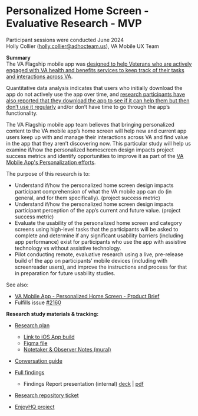 # Personalized Home Screen - Evaluative Research - MVP
Participant sessions were conducted June 2024  
Holly Collier ([holly.collier@adhocteam.us](mailto:holly.collier@adhocteam.us)), VA Mobile UX Team


**Summary**  
The VA Flagship mobile app was [designed to help Veterans who are actively engaged with VA health and benefits services to keep track of their tasks and interactions across VA](https://github.com/department-of-veterans-affairs/va.gov-team/blob/master/products/va-mobile-app/product/Product-Outline.md#desired-user-outcomes).

Quantitative data analysis indicates that users who initially download the app do not actively use the app over time, and [research participants have also reported that they download the app to see if it can help them but then don’t use it regularly](https://github.com/department-of-veterans-affairs/va.gov-team/blob/master/products/va-mobile-app/ux-research/post-launch-discovery/July%202023/Mobile%20App%20Retention/Research%20Findings.md#detailed-findings) and/or don’t have time to go through the app’s functionality. 

The VA Flagship mobile app team believes that bringing personalized content to the VA mobile app’s home screen will help new and current app users keep up with and manage their interactions across VA and find value in the app that they aren’t discovering now. This particular study will help us examine if/how the personalized homescreen design impacts project success metrics and identify opportunities to improve it as part of the [VA Mobile App's Personalization efforts](https://github.com/department-of-veterans-affairs/va.gov-team/tree/master/products/va-mobile-app/features/design-personalization).

The purpose of this research is to:

* Understand if/how the personalized home screen design impacts participant comprehension of what the VA mobile app can do (in general, and for them specifically). (project success metric)
* Understand if/how the personalized home screen design impacts participant perception of the app’s current and future value. (project success metric)
* Evaluate the usability of the personalized home screen and category screens using high-level tasks that the participants will be asked to complete and determine if any significant usability barriers (including app performance) exist for participants who use the app with assistive technology vs without assistive technology.
* Pilot conducting remote, evaluative research using a live, pre-release build of the app on participants’ mobile devices (including with screenreader users), and improve the instructions and process for that in preparation for future usability studies.


See also:
- [VA Mobile App - Personalized Home Screen - Product Brief](https://github.com/department-of-veterans-affairs/va.gov-team/blob/master/products/va-mobile-app/features/design-personalization/product/Personalized_homescreen-Product-Brief-2023.md)
- Fulfills issue [#2160](https://app.zenhub.com/workspaces/va-mobile-60f1a34998bc75000f2a489f/issues/gh/department-of-veterans-affairs/va-mobile-app/2160)

**Research study materials & tracking:**
- [Research plan](https://github.com/department-of-veterans-affairs/va.gov-team/blob/master/products/va-mobile-app/ux-research/personalized-homescreen/2024-04%20Personalized%20Home%20Screen%20-%20evaluative%20research/personalized%20home%20screen%20-%20research%20plan.md)
  -  [Link to iOS App build](https://testflight.apple.com/join/65PnVx09)
  -  [Figma file](https://www.figma.com/proto/q4oTyzyLfYrZVz4CACzVLA/Personalization-Visual-Design---Working---VA-Mobile?page-id=2176%3A1167&node-id=2306-7638&viewport=667%2C674%2C0.49&t=R7YetqFFK8lWiwRp-1&scaling=min-zoom&starting-point-node-id=2306%3A7638&show-proto-sidebar=1)
  -  [Notetaker & Observer Notes (mural)](https://app.mural.co/t/adhoccorporateworkspace2583/m/adhoccorporateworkspace2583/1715976305728/ff0c43be38d25972f265d60cda1e3c13527d8883?wid=323-1716474556797)
- [Conversation guide](https://github.com/department-of-veterans-affairs/va.gov-team/blob/master/products/va-mobile-app/ux-research/personalized-homescreen/2024-04%20Personalized%20Home%20Screen%20-%20evaluative%20research/personalized%20home%20screen%20-%20conversation%20guide.md)
- [Full findings](https://github.com/department-of-veterans-affairs/va.gov-team/blob/master/products/va-mobile-app/ux-research/personalized-homescreen/2024-04%20Personalized%20Home%20Screen%20-%20evaluative%20research/personalized%20home%20screen%20-%20findings.md)
   - Findings Report presentation (internal) [deck](https://docs.google.com/presentation/d/1ZPKnTM2UslfUm71EBhangvb3aAMtx_74riC9qns8OQc/edit#slide=id.g1531a8d3ce4_2_202) | [pdf](https://github.com/department-of-veterans-affairs/va.gov-team/blob/master/products/va-mobile-app/ux-research/personalized-homescreen/2024-04%20Personalized%20Home%20Screen%20-%20evaluative%20research/2024%20-%20VA%20Mobile%20App%20-%20Home%20Screen%20Evaluative%20Research%20-%20Findings%20Report%20(internal).pdf)  

- [Research repository ticket](https://github.com/department-of-veterans-affairs/va.gov-research-repository/issues/512)  
- [EnjoyHQ project](https://app.enjoyhq.com/projects/woOQp94km/inbox/documents?documentId=509a05dc-24df-4fee-b608-d0d911846878&highlightId=&page=0&query=&sortBy=original_created_at&stats=eyJ0eXBlIjoiIiwicHJvcGVydHkiOiIiLCJuZXN0ZWRQcm9wZXJ0eSI6IiIsImJyZWFrZG93biI6IiIsImNoYXJ0IjoiIiwic2l6ZSI6IjEwIiwic2VyaWVzIjpudWxsLCJyZXBvcnRJZCI6bnVsbH0%253D&statsEnabled=false)
